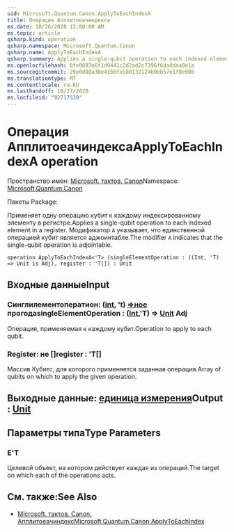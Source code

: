 ```yaml
---
uid: Microsoft.Quantum.Canon.ApplyToEachIndexA
title: Операция Апплитоеачиндекса
ms.date: 10/26/2020 12:00:00 AM
ms.topic: article
qsharp.kind: operation
qsharp.namespace: Microsoft.Quantum.Canon
qsharp.name: ApplyToEachIndexA
qsharp.summary: Applies a single-qubit operation to each indexed element in a register. The modifier `A` indicates that the single-qubit operation is adjointable.
ms.openlocfilehash: 0fe0697e6f1d9441c2d2ad2c7396f6da8daa0e1e
ms.sourcegitcommit: 29e0d88a30e4166fa580132124b0eb57e1f0e986
ms.translationtype: MT
ms.contentlocale: ru-RU
ms.lasthandoff: 10/27/2020
ms.locfileid: "92717539"
---
```

# <a name="applytoeachindexa-operation"></a><span data-ttu-id="c290c-102">Операция Апплитоеачиндекса</span><span class="sxs-lookup"><span data-stu-id="c290c-102">ApplyToEachIndexA operation</span></span>

<span data-ttu-id="c290c-103">Пространство имен: [Microsoft. тактов. Canon](xref:Microsoft.Quantum.Canon)</span><span class="sxs-lookup"><span data-stu-id="c290c-103">Namespace: [Microsoft.Quantum.Canon](xref:Microsoft.Quantum.Canon)</span></span>

<span data-ttu-id="c290c-104">Пакеты [](https://nuget.org/packages/)</span><span class="sxs-lookup"><span data-stu-id="c290c-104">Package: [](https://nuget.org/packages/)</span></span>


<span data-ttu-id="c290c-105">Применяет одну операцию кубит к каждому индексированному элементу в регистре.</span><span class="sxs-lookup"><span data-stu-id="c290c-105">Applies a single-qubit operation to each indexed element in a register.</span></span>
<span data-ttu-id="c290c-106">Модификатор `A` указывает, что единственной операцией кубит является аджоинтабле.</span><span class="sxs-lookup"><span data-stu-id="c290c-106">The modifier `A` indicates that the single-qubit operation is adjointable.</span></span>

```qsharp
operation ApplyToEachIndexA<'T> (singleElementOperation : ((Int, 'T) => Unit is Adj), register : 'T[]) : Unit
```


## <a name="input"></a><span data-ttu-id="c290c-107">Входные данные</span><span class="sxs-lookup"><span data-stu-id="c290c-107">Input</span></span>

### <a name="singleelementoperation--intt--unit-adj"></a><span data-ttu-id="c290c-108">Синглилементоператион: ([int](xref:microsoft.quantum.lang-ref.int), 't) [=>ное](xref:microsoft.quantum.lang-ref.unit) прогода</span><span class="sxs-lookup"><span data-stu-id="c290c-108">singleElementOperation : ([Int](xref:microsoft.quantum.lang-ref.int),'T) => [Unit](xref:microsoft.quantum.lang-ref.unit) Adj</span></span>

<span data-ttu-id="c290c-109">Операция, применяемая к каждому кубит.</span><span class="sxs-lookup"><span data-stu-id="c290c-109">Operation to apply to each qubit.</span></span>


### <a name="register--t"></a><span data-ttu-id="c290c-110">Register: не []</span><span class="sxs-lookup"><span data-stu-id="c290c-110">register : 'T[]</span></span>

<span data-ttu-id="c290c-111">Массив Кубитс, для которого применяется заданная операция.</span><span class="sxs-lookup"><span data-stu-id="c290c-111">Array of qubits on which to apply the given operation.</span></span>



## <a name="output--unit"></a><span data-ttu-id="c290c-112">Выходные данные: [единица измерения](xref:microsoft.quantum.lang-ref.unit)</span><span class="sxs-lookup"><span data-stu-id="c290c-112">Output : [Unit](xref:microsoft.quantum.lang-ref.unit)</span></span>



## <a name="type-parameters"></a><span data-ttu-id="c290c-113">Параметры типа</span><span class="sxs-lookup"><span data-stu-id="c290c-113">Type Parameters</span></span>

### <a name="t"></a><span data-ttu-id="c290c-114">Е</span><span class="sxs-lookup"><span data-stu-id="c290c-114">'T</span></span>

<span data-ttu-id="c290c-115">Целевой объект, на котором действует каждая из операций.</span><span class="sxs-lookup"><span data-stu-id="c290c-115">The target on which each of the operations acts.</span></span>

## <a name="see-also"></a><span data-ttu-id="c290c-116">См. также:</span><span class="sxs-lookup"><span data-stu-id="c290c-116">See Also</span></span>

- [<span data-ttu-id="c290c-117">Microsoft. тактов. Canon. Апплитоеачиндекс</span><span class="sxs-lookup"><span data-stu-id="c290c-117">Microsoft.Quantum.Canon.ApplyToEachIndex</span></span>](xref:Microsoft.Quantum.Canon.ApplyToEachIndex)